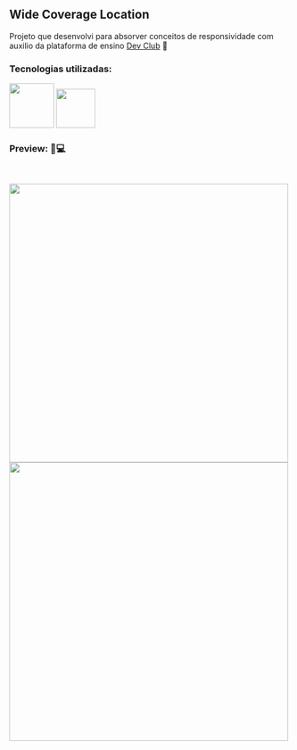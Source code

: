 ## Wide Coverage Location

<p>Projeto que desenvolvi para absorver conceitos de responsividade com auxilio da plataforma de ensino <a href="https://rodolfomori.com.br/devclub/"> Dev Club</a> 🚀</p>

<h3>Tecnologias utilizadas:</h3>

<p>
<img src="https://img.shields.io/badge/HTML5-E34F26?style=for-the-badge&logo=html5&logoColor=white" width="80px">
<img src="https://img.shields.io/badge/CSS3-1572B6?style=for-the-badge&logo=css3&logoColor=white" width="70px">
</p>

<h3><b>Preview: 📱💻</b></h3>
<br>

<p>
<img src="https://raw.githubusercontent.com/FelipeCosmi/Wide-Coverage-Location-Responsividade/2c50eb2cd9de5997d645371391fd96bc03ebc9bc/imgs/Phone-2.png" width="500px">
<img src="https://raw.githubusercontent.com/FelipeCosmi/Wide-Coverage-Location-Responsividade/2c50eb2cd9de5997d645371391fd96bc03ebc9bc/imgs/Desktop-1.png" width="500px">
</p>
